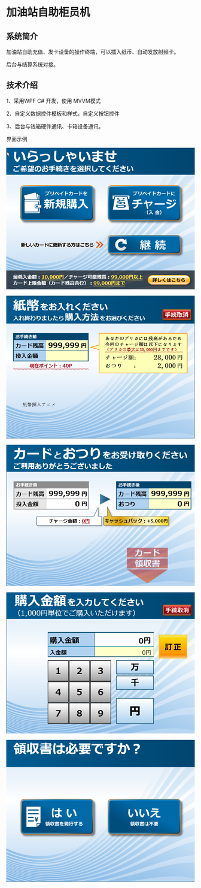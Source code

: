 # 加油站自助柜员机


## 系统简介

加油站自助充值、发卡设备的操作终端，可以插入纸币、自动发放射频卡。

后台与结算系统对接。



## 技术介绍

1、采用WPF C# 开发，使用 MVVM模式

2、自定义数据控件模板和样式，自定义按钮控件

3、后台与钱箱硬件通讯、卡箱设备通讯。



界面示例

![image](https://github.com/yuxianye/ATM/blob/master/Images/主菜单.png)

![image](https://github.com/yuxianye/ATM/blob/master/Images/插入纸币.png)

![image](https://github.com/yuxianye/ATM/blob/master/Images/金额确认.png)

![image](https://github.com/yuxianye/ATM/blob/master/Images/输入金额.png)

![image](https://github.com/yuxianye/ATM/blob/master/Images/打印小票.png)

